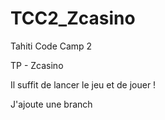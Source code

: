 # TCC2_Zcasino
Tahiti Code Camp 2

TP - Zcasino

Il suffit de lancer le jeu et de jouer !

J'ajoute une branch
